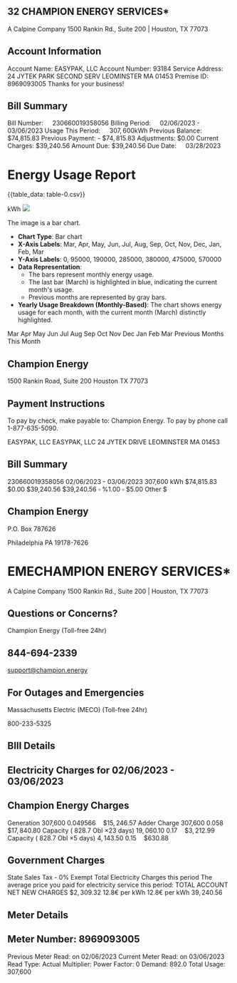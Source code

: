 ## 32 CHAMPION ENERGY SERVICES*

A Calpine Company
1500 Rankin Rd., Suite 200 | Houston, TX 77073

## Account Information

Account Name: EASYPAK, LLC
Account Number: 93184
Service Address: 24 JYTEK PARK SECOND SERV LEOMINSTER MA 01453
Premise ID: $\quad 8969093005$
Thanks for your business!

## Bill Summary

Bill Number: $\quad 230660019358056$
Billing Period: $\quad 02 / 06 / 2023$ - 03/06/2023
Usage This Period: $\quad 307,600 \mathrm{kWh}$
Previous Balance: \$74,815.83
Previous Payment: - $\$ 74,815.83$
Adjustments: \$0.00
Current Charges: \$39,240.56
Amount Due: \$39,240.56
Due Date: $\quad 03 / 28 / 2023$

# Energy Usage Report 

{{table_data: table-0.csv}}

kWh
![](images/img-0.jpeg)

The image is a bar chart.

- **Chart Type**: Bar chart
- **X-Axis Labels**: Mar, Apr, May, Jun, Jul, Aug, Sep, Oct, Nov, Dec, Jan, Feb, Mar
- **Y-Axis Labels**: 0, 95000, 190000, 285000, 380000, 475000, 570000
- **Data Representation**: 
  - The bars represent monthly energy usage.
  - The last bar (March) is highlighted in blue, indicating the current month's usage.
  - Previous months are represented by gray bars.
- **Yearly Usage Breakdown (Monthly-Based)**: The chart shows energy usage for each month, with the current month (March) distinctly highlighted.

Mar Apr May Jun Jul Aug Sep Oct Nov Dec Jan Feb Mar
Previous Months
This Month

## Champion Energy

1500 Rankin Road, Suite 200
Houston TX 77073

## Payment Instructions

To pay by check, make payable to: Champion Energy. To pay by phone call 1-877-635-5090.

EASYPAK, LLC
EASYPAK, LLC
24 JYTEK DRIVE
LEOMINSTER MA 01453

## Bill Summary

230660019358056
02/06/2023 - 03/06/2023
307,600 kWh
\$74,815.83
\$0.00
\$39,240.56
\$39,240.56
$\square$ \%1.00
$\square$ \$5.00
Other \$
$\qquad$

## Champion Energy

P.O. Box 787626

Philadelphia PA 19178-7626

# EMECHAMPION ENERGY SERVICES* 

A Calpine Company
1500 Rankin Rd., Suite 200 | Houston, TX 77073

## Questions or Concerns?

Champion Energy (Toll-free 24hr)

## 844-694-2339

support@champion.energy

## For Outages and Emergencies

Massachusetts Electric (MECO) (Toll-free 24hr)

800-233-5325

## BIII Details

## Electricity Charges for 02/06/2023 - 03/06/2023

## Champion Energy Charges

Generation
307,600
$0.049566 \quad \$ 15,246.57$
Adder Charge
307,600
$0.058 \quad \$ 17,840.80$
Capacity ( 828.7 Obl $\times 23$ days)
$19,060.10$
$0.17 \quad \$ 3,212.99$
Capacity ( 828.7 Obl $\times 5$ days)
$4,143.50$
$0.15 \quad \$ 630.88$

## Government Charges

State Sales Tax - 0\% Exempt
Total Electricity Charges this period
The average price you paid for electricity service this period:
TOTAL ACCOUNT NET NEW CHARGES
$\$ 2,309.32$
$12.8 €$ per kWh
$12.8 €$ per kWh
$39,240.56$

## Meter Details

## Meter Number: 8969093005

Previous Meter Read: on 02/06/2023
Current Meter Read: on 03/06/2023
Read Type: Actual Multiplier:
Power Factor: 0
Demand: 892.0
Total Usage: 307,600

